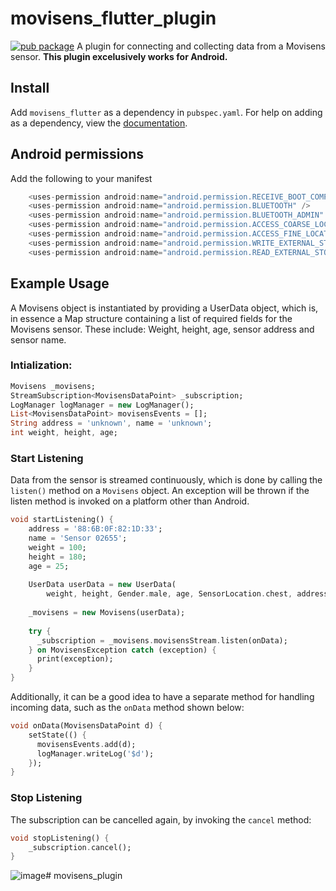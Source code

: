 # movisens_flutter_plugin
[![pub package](https://img.shields.io/pub/v/movisens_flutter.svg)](https://pub.dartlang.org/packages/movisens_flutter)
A plugin for connecting and collecting data from a Movisens sensor. **This plugin excelusively works for Android.**

## Install
Add ```movisens_flutter``` as a dependency in  `pubspec.yaml`.
For help on adding as a dependency, view the [documentation](https://flutter.io/using-packages/).

## Android permissions
Add the following to your manifest

```dart
    <uses-permission android:name="android.permission.RECEIVE_BOOT_COMPLETED" />
    <uses-permission android:name="android.permission.BLUETOOTH" />
    <uses-permission android:name="android.permission.BLUETOOTH_ADMIN" />
    <uses-permission android:name="android.permission.ACCESS_COARSE_LOCATION" />
    <uses-permission android:name="android.permission.ACCESS_FINE_LOCATION" />
    <uses-permission android:name="android.permission.WRITE_EXTERNAL_STORAGE" />
    <uses-permission android:name="android.permission.READ_EXTERNAL_STORAGE" />
```

## Example Usage
A Movisens object is instantiated by providing a UserData object, which is, in essence a Map structure containing a list of required fields for the Movisens sensor.
These include: Weight, height, age, sensor address and sensor name.


### Intialization:
```dart
Movisens _movisens;
StreamSubscription<MovisensDataPoint> _subscription;
LogManager logManager = new LogManager();
List<MovisensDataPoint> movisensEvents = [];
String address = 'unknown', name = 'unknown';
int weight, height, age;
```


### Start Listening

Data from the sensor is streamed continuously, which is done by calling the `listen()` method on a `Movisens`
object. An exception will be thrown if the listen method is invoked on a platform other than Android.

```dart
void startListening() {
    address = '88:6B:0F:82:1D:33';
    name = 'Sensor 02655';
    weight = 100;
    height = 180;
    age = 25;
    
    UserData userData = new UserData(
        weight, height, Gender.male, age, SensorLocation.chest, address, name);
    
    _movisens = new Movisens(userData);
    
    try {
      _subscription = _movisens.movisensStream.listen(onData);
    } on MovisensException catch (exception) {
      print(exception);
    }
}
```

Additionally, it can be a good idea to have a separate method for handling incoming data, such as the `onData` method shown below:
```dart
void onData(MovisensDataPoint d) {
    setState(() {
      movisensEvents.add(d);
      logManager.writeLog('$d');
    });
}

```

### Stop Listening
The subscription can be cancelled again, by invoking the `cancel` method:

```dart
void stopListening() {
    _subscription.cancel(); 
}
```

![image](https://i.imgur.com/EZuiKm5.png)# movisens_plugin
